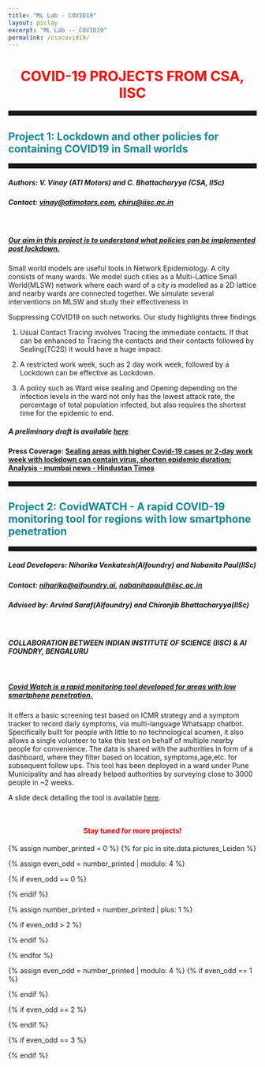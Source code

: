 ```yaml
---
title: "ML Lab - COVID19"
layout: piclay
excerpt: "ML Lab -- COVID19"
permalink: /csacovid19/
---
```


<h1 style="color:red; text-align:center;">COVID-19 PROJECTS FROM CSA, IISC</h1>
<hr style="width:100%;text-align:center;margin-left:0;height:10px;color:#1B374C">
<h2 style="color:#108896"> Project 1: Lockdown and other policies for containing COVID19 in Small worlds </h2>
<hr style="width:100%;text-align:center;margin-left:0;height:10px;color:#1B374C">

##### Authors: V. Vinay (ATI Motors) and C. Bhattacharyya (CSA, IISc) 

##### Contact: vinay@atimotors.com, chiru@iisc.ac.in

<br>

<h5><u> Our aim in this project is to understand what policies can be implemented post lockdown.</u></h5>

Small world models are useful tools in Network Epidemiology. A city consists of many wards. We model such cities as a Multi-Lattice Small World(MLSW) network where each ward of a city is modelled as a 2D lattice and nearby wards are connected together.  We simulate several interventions on MLSW and study their effectiveness in 

Suppressing COVID19 on such networks. Our study highlights three findings

1. Usual Contact Tracing involves Tracing the immediate contacts. If that can be enhanced to Tracing the contacts and their contacts followed by Sealing(TC2S) it would have a huge impact. 

2. A restricted work week, such as 2 day work week, followed by a Lockdown  can be effective as Lockdown.

3. A policy such as Ward wise sealing and Opening depending on the infection levels in the ward not only has the lowest attack rate, the percentage of total population infected, but also requires the shortest time for the epidemic to end.

##### A preliminary draft is available [here](https://drive.google.com/file/d/14UltuxOJE_CvM9qCvGXW_oj6puY6ame5/view) 

#### Press Coverage: [Sealing areas with higher Covid-19 cases or 2-day work week with lockdown can contain virus, shorten epidemic duration: Analysis - mumbai news - Hindustan Times](https://www.hindustantimes.com/mumbai-news/sealing-areas-with-higher-covid-19-cases-or-2-day-work-week-with-lockdown-can-contain-virus-shorten-epidemic-duration-analysis/story-4XQBmv4KaJ4yBoZmgEI51I.html)

<hr style="width:100%;text-align:center;margin-left:0;height:10px;color:#1B374C">
<h2 style="color:#108896"> Project 2: CovidWATCH - A rapid COVID-19 monitoring tool for regions with low smartphone penetration </h2>
<hr style="width:100%;text-align:center;margin-left:0;height:10px;color:#1B374C">

##### Lead Developers: Niharika Venkatesh(AIfoundry) and Nabanita Paul(IISc) 

##### Contact: niharika@aifoundry.ai, nabanitapaul@iisc.ac.in

##### Advised by: Arvind Saraf(AIfoundry) and Chiranjib Bhattacharyya(IISc)

<br>

<h4><i>COLLABORATION BETWEEN INDIAN INSTITUTE OF SCIENCE (IISC) & AI FOUNDRY, BENGALURU</i></h4>

<br>

<h5><u> Covid Watch is a rapid monitoring tool developed for areas with low smartphone penetration.</u></h5>

It offers a basic screening test based on ICMR strategy and a symptom tracker to record daily symptoms, via multi-language Whatsapp chatbot. Specifically built for people with little to no technological acumen, it also allows a single volunteer to take this test on behalf of multiple nearby people for convenience. The data is shared with the authorities in form of a dashboard, where they filter based on location, symptoms,age,etc. for subsequent follow ups. This tool has been deployed in a ward under Pune Municipality and has already helped authorities by surveying close to 3000 people in ~2 weeks. 

A slide deck detailing the tool is available [here](https://drive.google.com/open?id=1G6fbV0fzH9Xo9_y2zdZqnmEQRgpoJ8bc).

<br>
<h4 style="text-align:center; color:red;">Stay tuned for more projects!</h4> 

{% assign number_printed = 0 %}
{% for pic in site.data.pictures_Leiden %}

{% assign even_odd = number_printed | modulo: 4 %}

{% if even_odd == 0 %}
<div class="row">
{% endif %}

{% assign number_printed = number_printed | plus: 1 %}

{% if even_odd > 2 %}
</div>
{% endif %}


{% endfor %}

{% assign even_odd = number_printed | modulo: 4 %}
{% if even_odd == 1 %}
</div>
{% endif %}

{% if even_odd == 2 %}
</div>
{% endif %}

{% if even_odd == 3 %}
</div>
{% endif %}

<p> &nbsp; </p>
